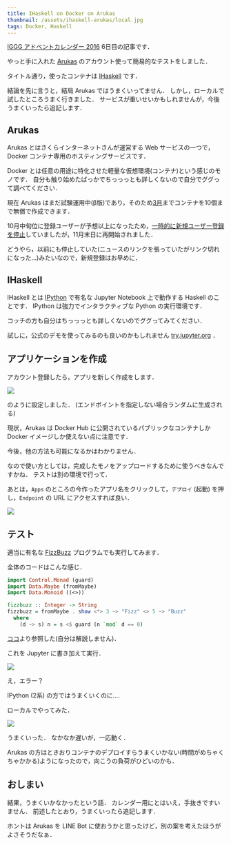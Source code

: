 ```yaml
---
title: IHaskell on Docker on Arukas
thumbnail: /assets/ihaskell-arukas/local.jpg
tags: Docker, Haskell
---
```


[IGGG アドベントカレンダー 2016](http://www.adventar.org/calendars/1572) 6日目の記事です．

やっと手に入れた [Arukas](https://arukas.io/) のアカウント使って簡易的なテストをしました．

タイトル通り，使ったコンテナは [IHaskell](https://github.com/gibiansky/IHaskell) です．

結論を先に言うと，結局 Arukas ではうまくいってません．
しかし，ローカルで試したところうまく行きました．
サービスが重いせいかもしれませんが，今後うまくいったら追記します．

## Arukas

Arukas とはさくらインターネットさんが運営する Web サービスの一つで，Docker コンテナ専用のホスティングサービスです．

Docker とは任意の用途に特化させた軽量な仮想環境(コンテナ)という感じのモノです．
自分も触り始めたばっかでちっっっとも詳しくないので自分でググって調べてください．

現在 Arukas はまだ試験運用中(β版)であり，そのため[3月](https://arukas.io/terms/terms-arukas/)までコンテナを10個まで無償で作成できます．

10月中旬位に登録ユーザーが予想以上になったため，[一時的に新規ユーザー登録を停止](https://twitter.com/arukas_io/status/788314127684898817)していましたが，11月末日に再開始されました．

どうやら，以前にも停止していた(ニュースのリンクを張っていたがリンク切れになった...)みたいなので，新規登録はお早めに．

## IHaskell

IHaskell とは [IPython](https://ipython.org/) で有名な Jupyter Notebook 上で動作する Haskell のことです．
IPython は強力でインタラクティブな Python の実行環境です．

コッチの方も自分はちっっっとも詳しくないのでググってみてください．

試しに，公式のデモを使ってみるのも良いのかもしれません [try.jupyter.org](https://try.jupyter.org) ．

## アプリケーションを作成

アカウント登録したら，アプリを新しく作成をします．

![](/assets/ihaskell-arukas/new_app.jpg)

のように設定しました．
(エンドポイントを指定しない場合ランダムに生成される)

現状，Arukas は Docker Hub に公開されているパブリックなコンテナしか Docker イメージしか使えない点に注意です．

今後，他の方法も可能になるかはわかりません．

なので使い方としては，完成したモノをアップロードするために使うべきなんですかね．
テストは別の環境で行って．

あとは，`Apps` のところの今作ったアプリ名をクリックして，`デプロイ` (起動) を押し，`Endpoint` の URL にアクセスすれば良い．

![](/assets/ihaskell-arukas/home.jpg)

## テスト

適当に有名な [FizzBuzz](https://ja.wikipedia.org/wiki/Fizz_Buzz) プログラムでも実行してみます．

全体のコードはこんな感じ．

```haskell
import Control.Monad (guard)
import Data.Maybe (fromMaybe)
import Data.Monoid ((<>))

fizzbuzz :: Integer -> String
fizzbuzz = fromMaybe . show <*> 3 ~> "Fizz" <> 5 ~> "Buzz"
  where
    (d ~> s) n = s <$ guard (n `mod` d == 0)
```

[ココ](https://www.reddit.com/r/haskell/comments/2cum9p/i_did_a_haskell_fizzbuzz/)より参照した(自分は解説しません)．

これを Jupyter に書き加えて実行．

![](/assets/ihaskell-arukas/error.jpg)

え，エラー？

IPython (2系) の方ではうまくいくのに....

ローカルでやってみた．

![](/assets/ihaskell-arukas/local.jpg)

うまくいった．
なかなか遅いが，一応動く．

Arukas の方はときおりコンテナのデプロイすらうまくいかない(時間がめちゃくちゃかかる)ようになったので，向こうの負荷がひどいのかも．

## おしまい

結果，うまくいかなかったという話．
カレンダー用にとはいえ，手抜きですいません．
前述したとおり，うまくいったら追記します．

ホントは Arukas を LINE Bot に使おうかと思ったけど，別の案を考えたほうがよさそうだなぁ．
